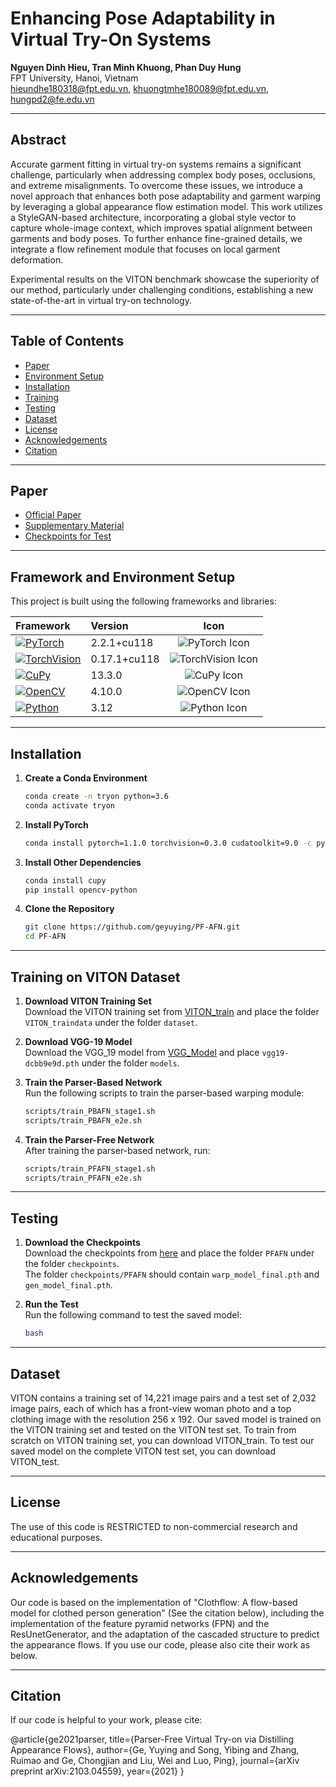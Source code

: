 
# Enhancing Pose Adaptability in Virtual Try-On Systems

**Nguyen Dinh Hieu, Tran Minh Khuong, Phan Duy Hung**  
FPT University, Hanoi, Vietnam  
[hieundhe180318@fpt.edu.vn](mailto:hieundhe180318@fpt.edu.vn), [khuongtmhe180089@fpt.edu.vn](mailto:khuongtmhe180089@fpt.edu.vn), [hungpd2@fe.edu.vn](mailto:hungpd2@fe.edu.vn)

---

## Abstract

Accurate garment fitting in virtual try-on systems remains a significant challenge, particularly when addressing complex body poses, occlusions, and extreme misalignments. To overcome these issues, we introduce a novel approach that enhances both pose adaptability and garment warping by leveraging a global appearance flow estimation model. This work utilizes a StyleGAN-based architecture, incorporating a global style vector to capture whole-image context, which improves spatial alignment between garments and body poses. To further enhance fine-grained details, we integrate a flow refinement module that focuses on local garment deformation.

Experimental results on the VITON benchmark showcase the superiority of our method, particularly under challenging conditions, establishing a new state-of-the-art in virtual try-on technology.

---

## Table of Contents

- [Paper](#paper)
- [Environment Setup](#environment-setup)
- [Installation](#installation)
- [Training](#training)
- [Testing](#testing)
- [Dataset](#dataset)
- [License](#license)
- [Acknowledgements](#acknowledgements)
- [Citation](#citation)

---

## Paper

- [Official Paper](https://github.com/khuong16/Pose-Adapt-VITON-Extends/tree/master)
- [Supplementary Material](#)
- [Checkpoints for Test](#)

---

## Framework and Environment Setup

This project is built using the following frameworks and libraries:

| **Framework** | **Version** | **Icon** |
|:--------------|:------------|:--------:|
| [![PyTorch](https://img.shields.io/badge/PyTorch-2.2.1-red?logo=pytorch&logoColor=white)](https://pytorch.org) | 2.2.1+cu118 | ![PyTorch Icon](https://upload.wikimedia.org/wikipedia/commons/1/10/PyTorch_logo_icon.svg) |
| [![TorchVision](https://img.shields.io/badge/TorchVision-0.17.1-yellow?logo=pytorch&logoColor=white)](https://pytorch.org/vision/stable/index.html) | 0.17.1+cu118 | ![TorchVision Icon](https://upload.wikimedia.org/wikipedia/commons/1/10/PyTorch_logo_icon.svg) |
| [![CuPy](https://img.shields.io/badge/CuPy-13.3.0-blue?logo=cupy&logoColor=white)](https://cupy.dev) | 13.3.0 | ![CuPy Icon](https://raw.githubusercontent.com/cupy/cupy/main/docs/image/cupy_logo_1000px.png) |
| [![OpenCV](https://img.shields.io/badge/OpenCV-4.10.0-green?logo=opencv&logoColor=white)](https://opencv.org) | 4.10.0 | ![OpenCV Icon](https://upload.wikimedia.org/wikipedia/commons/3/32/OpenCV_Logo_with_text_svg_version.svg) |
| [![Python](https://img.shields.io/badge/Python-3.12-blue?logo=python&logoColor=white)](https://python.org) | 3.12 | ![Python Icon](https://upload.wikimedia.org/wikipedia/commons/c/c3/Python-logo-notext.svg) |

---

## Installation

1. **Create a Conda Environment**  
   ```bash
   conda create -n tryon python=3.6
   conda activate tryon
   ```

2. **Install PyTorch**  
   ```bash
   conda install pytorch=1.1.0 torchvision=0.3.0 cudatoolkit=9.0 -c pytorch
   ```

3. **Install Other Dependencies**  
   ```bash
   conda install cupy
   pip install opencv-python
   ```

4. **Clone the Repository**  
   ```bash
   git clone https://github.com/geyuying/PF-AFN.git
   cd PF-AFN
   ```

---

## Training on VITON Dataset

1. **Download VITON Training Set**  
   Download the VITON training set from [VITON_train](#) and place the folder `VITON_traindata` under the folder `dataset`.

2. **Download VGG-19 Model**  
   Download the VGG_19 model from [VGG_Model](#) and place `vgg19-dcbb9e9d.pth` under the folder `models`.

3. **Train the Parser-Based Network**  
   Run the following scripts to train the parser-based warping module:  
   ```bash
   scripts/train_PBAFN_stage1.sh
   scripts/train_PBAFN_e2e.sh
   ```

4. **Train the Parser-Free Network**  
   After training the parser-based network, run:  
   ```bash
   scripts/train_PFAFN_stage1.sh
   scripts/train_PFAFN_e2e.sh
   ```

---

## Testing

1. **Download the Checkpoints**  
   Download the checkpoints from [here](#) and place the folder `PFAFN` under the folder `checkpoints`.  
   The folder `checkpoints/PFAFN` should contain `warp_model_final.pth` and `gen_model_final.pth`.

2. **Run the Test**  
   Run the following command to test the saved model:  
   ```bash
   bash
   ```

---

## Dataset

VITON contains a training set of 14,221 image pairs and a test set of 2,032 image pairs, each of which has a front-view woman photo and a top clothing image with the resolution 256 x 192. Our saved model is trained on the VITON training set and tested on the VITON test set. To train from scratch on VITON training set, you can download VITON_train. To test our saved model on the complete VITON test set, you can download VITON_test.

---

## License

The use of this code is RESTRICTED to non-commercial research and educational purposes.

---

## Acknowledgements

Our code is based on the implementation of "Clothflow: A flow-based model for clothed person generation" (See the citation below), including the implementation of the feature pyramid networks (FPN) and the ResUnetGenerator, and the adaptation of the cascaded structure to predict the appearance flows. If you use our code, please also cite their work as below.

---

## Citation

If our code is helpful to your work, please cite:

@article{ge2021parser,
  title={Parser-Free Virtual Try-on via Distilling Appearance Flows},
  author={Ge, Yuying and Song, Yibing and Zhang, Ruimao and Ge, Chongjian and Liu, Wei and Luo, Ping},
  journal={arXiv preprint arXiv:2103.04559},
  year={2021}
}

